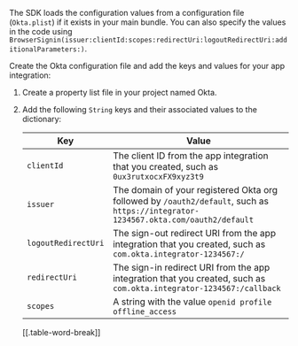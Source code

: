 The SDK loads the configuration values from a configuration file (`Okta.plist`) if it exists in your main bundle. You can also specify the values in the code using `BrowserSignin(issuer:clientId:scopes:redirectUri:logoutRedirectUri:additionalParameters:)`.

Create the Okta configuration file and add the keys and values for your app integration:

1. Create a property list file in your project named Okta.
1. Add the following `String` keys and their associated values to the dictionary:

   | Key | Value |
   | --- | ----- |
   | `clientId` | The client ID from the app integration that you created, such as `0ux3rutxocxFX9xyz3t9` |
   | `issuer` | The domain of your registered Okta org followed by `/oauth2/default`, such as `https://integrator-1234567.okta.com/oauth2/default` |
   | `logoutRedirectUri` | The sign-out redirect URI from the app integration that you created, such as `com.okta.integrator-1234567:/` |
   | `redirectUri` | The sign-in redirect URI from the app integration that you created, such as `com.okta.integrator-1234567:/callback` |
   | `scopes` | A string with the value `openid profile offline_access` |
   [[.table-word-break]]
